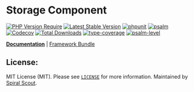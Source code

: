 # Storage Component

[![PHP Version Require](https://poser.pugx.org/spiral/storage/require/php)](https://packagist.org/packages/spiral/storage)
[![Latest Stable Version](https://poser.pugx.org/spiral/storage/v/stable)](https://packagist.org/packages/spiral/storage)
[![phpunit](https://github.com/spiral/storage/actions/workflows/phpunit.yml/badge.svg)](https://github.com/spiral/storage/actions)
[![psalm](https://github.com/spiral/storage/actions/workflows/psalm.yml/badge.svg)](https://github.com/spiral/storage/actions)
[![Codecov](https://codecov.io/gh/spiral/storage/branch/master/graph/badge.svg)](https://codecov.io/gh/spiral/storage/)
[![Total Downloads](https://poser.pugx.org/spiral/storage/downloads)](https://packagist.org/packages/spiral/storage)
[![type-coverage](https://shepherd.dev/github/spiral/storage/coverage.svg)](https://shepherd.dev/github/spiral/storage)
[![psalm-level](https://shepherd.dev/github/spiral/storage/level.svg)](https://shepherd.dev/github/spiral/storage)

<b>[Documentation](https://spiral.dev/docs/component-storage)</b> | [Framework Bundle](https://github.com/spiral/framework)

## License:

MIT License (MIT). Please see [`LICENSE`](./LICENSE) for more information. Maintained by [Spiral Scout](https://spiralscout.com).
